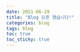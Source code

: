 ```yaml
---
date: 2021-06-29
title: "Blog 오픈 했습니다!"
categories: blog
tags: blog
toc: true  
toc_sticky: true 
---
```


